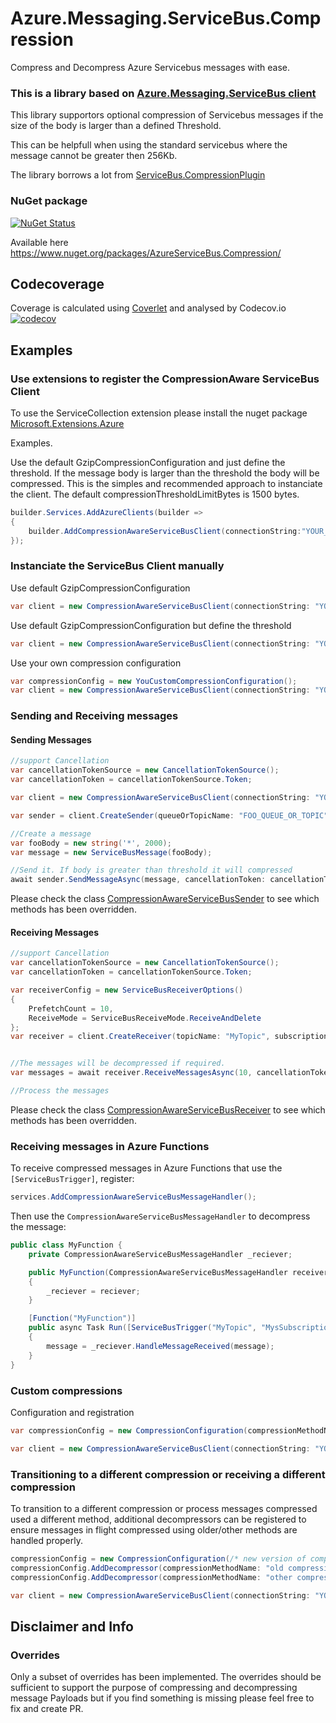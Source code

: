 # Azure.Messaging.ServiceBus.Compression
Compress and Decompress Azure Servicebus messages with ease.

### This is a library based on [Azure.Messaging.ServiceBus client](https://www.nuget.org/packages/Azure.Messaging.ServiceBus/) 

This library supportors optional compression of Servicebus messages if the size of the body is larger than a defined Threshold.

This can be helpfull when using the standard servicebus where the message cannot be greater then 256Kb.

The library borrows a lot from [ServiceBus.CompressionPlugin](https://github.com/SeanFeldman/ServiceBus.CompressionPlugin) 


### NuGet package

[![NuGet Status](https://buildstats.info/nuget/AzureServicebus.Compression?includePreReleases=true)](https://www.nuget.org/packages/AzureServiceBus.Compression/)

Available here https://www.nuget.org/packages/AzureServiceBus.Compression/

## Codecoverage 
Coverage is calculated using [Coverlet](https://github.com/coverlet-coverage/coverlet) and analysed by Codecov.io   
[![codecov](https://codecov.io/gh/tlogik/Azure.Messaging.ServiceBus.Compression/branch/main/graph/badge.svg?token=wfvbH4xb3F)](https://codecov.io/gh/tlogik/Azure.Messaging.ServiceBus.Compression)

## Examples

### Use extensions to register the CompressionAware ServiceBus Client
To use the ServiceCollection extension please install the nuget package [Microsoft.Extensions.Azure](https://www.nuget.org/packages/Microsoft.Extensions.Azure)

Examples.

Use the default GzipCompressionConfiguration and just define the threshold. If the message body is larger than the threshold the body will be compressed.
This is the simples and recommended approach to instanciate the client.
The default compressionThresholdLimitBytes is 1500 bytes.

```c#
builder.Services.AddAzureClients(builder =>
{
    builder.AddCompressionAwareServiceBusClient(connectionString:"YOUR_SERVICEBUS_CONNECTIONSTRING",compressionThresholdLimitBytes:1500);
});

```


### Instanciate the ServiceBus Client manually
Use default GzipCompressionConfiguration

```c#
var client = new CompressionAwareServiceBusClient(connectionString: "YOUR_SERVICEBUS_CONNECTIONSTRING") { };

```

Use default GzipCompressionConfiguration but define the threshold

```c#
var client = new CompressionAwareServiceBusClient(connectionString: "YOUR_SERVICEBUS_CONNECTIONSTRING", compressionThresholdBytes: 1500) { };

```

Use your own compression configuration

```c#
var compressionConfig = new YouCustomCompressionConfiguration();
var client = new CompressionAwareServiceBusClient(connectionString: "YOUR_SERVICEBUS_CONNECTIONSTRING", configuration: compressionConfig ) { };

```


### Sending and Receiving messages

#### Sending Messages
```c#
//support Cancellation
var cancellationTokenSource = new CancellationTokenSource();
var cancellationToken = cancellationTokenSource.Token;

var client = new CompressionAwareServiceBusClient(connectionString: "YOUR_SERVICEBUS_CONNECTIONSTRING", compressionThresholdBytes:1500) { };

var sender = client.CreateSender(queueOrTopicName: "FOO_QUEUE_OR_TOPIC");

//Create a message
var fooBody = new string('*', 2000);
var message = new ServiceBusMessage(fooBody);

//Send it. If body is greater than threshold it will compressed
await sender.SendMessageAsync(message, cancellationToken: cancellationToken).ConfigureAwait(false);

```

Please check the class [CompressionAwareServiceBusSender](https://github.com/tlogik/Azure.Messaging.ServiceBus.Compression/blob/main/src/Azure.Messaging.ServiceBus.Compression/CompressionAwareServiceBusSender.cs)
to see which methods has been overridden.

#### Receiving Messages
```c#
//support Cancellation
var cancellationTokenSource = new CancellationTokenSource();
var cancellationToken = cancellationTokenSource.Token;

var receiverConfig = new ServiceBusReceiverOptions()
{
    PrefetchCount = 10,
    ReceiveMode = ServiceBusReceiveMode.ReceiveAndDelete
};
var receiver = client.CreateReceiver(topicName: "MyTopic", subscriptionName: "MyTopic_Subscription", receiverConfig);


//The messages will be decompressed if required.
var messages = await receiver.ReceiveMessagesAsync(10, cancellationToken: cancellationToken).ConfigureAwait(false);

//Process the messages

```

Please check the class [CompressionAwareServiceBusReceiver](https://github.com/tlogik/Azure.Messaging.ServiceBus.Compression/blob/main/src/Azure.Messaging.ServiceBus.Compression/CompressionAwareServiceBusReceiver.cs)
to see which methods has been overridden.

### Receiving messages in Azure Functions

To receive compressed messages in Azure Functions that use the `[ServiceBusTrigger]`, register:

``` cs
services.AddCompressionAwareServiceBusMessageHandler();
```

Then use the `CompressionAwareServiceBusMessageHandler` to decompress the message:
``` cs
public class MyFunction {
    private CompressionAwareServiceBusMessageHandler _reciever;

    public MyFunction(CompressionAwareServiceBusMessageHandler receiver)
    {
        _reciever = reciever;
    }

    [Function("MyFunction")]
    public async Task Run([ServiceBusTrigger("MyTopic", "MysSubscriptionName", Connection = "ServiceBus")] ServiceBusReceivedMessage message)
    {
        message = _reciever.HandleMessageReceived(message);
    }    
}    
``` 

### Custom compressions

Configuration and registration

```c#
var compressionConfig = new CompressionConfiguration(compressionMethodName: "noop", compressor: bytes => Task.FromResult, decompressor: bytes => Task.FromResult, minimumSize: 1);

var client = new CompressionAwareServiceBusClient(connectionString: "YOUR_SERVICEBUS_CONNECTIONSTRING", configuration: compressionConfig ) { };
```    

### Transitioning to a different compression or receiving a different compression

To transition to a different compression or process messages compressed used a different method, additional decompressors can be registered to ensure messages in flight compressed using older/other methods are handled properly.

```c#
compressionConfig = new CompressionConfiguration(/* new version of compression */);
compressionConfig.AddDecompressor(compressionMethodName: "old compression method name", decompressor: bytes => Task.FromResult);
compressionConfig.AddDecompressor(compressionMethodName: "other compression method name", decompressor: bytes => Task.FromResult);

var client = new CompressionAwareServiceBusClient(connectionString: "YOUR_SERVICEBUS_CONNECTIONSTRING", configuration: compressionConfig ) { };
```



## Disclaimer and Info

### Overrides
Only a subset of overrides has been implemented. The overrides should be sufficient to support the purpose of compressing and decompressing message Payloads but if you find something is missing please feel free to fix and create PR.
